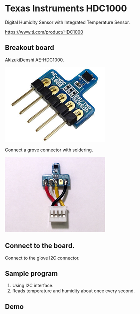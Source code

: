 # Texas Instruments HDC1000

Digital Humidity Sensor with Integrated Temperature Sensor.

https://www.ti.com/product/HDC1000

## Breakout board

AkizukiDenshi AE-HDC1000.

<img src="https://github.com/mrubyc/devkit02/raw/main/samples/HDC1000_Humidity/img/M-08775.jpg">

Connect a grove connector with soldering.

<img src="https://github.com/mrubyc/devkit02/raw/main/samples/HDC1000_Humidity/img/hdc1000_grove.jpg">


## Connect to the board.

Connect to the glove I2C connector.


## Sample program

1. Using I2C interface.
2. Reads temperature and humidity about once every second.

## Demo

